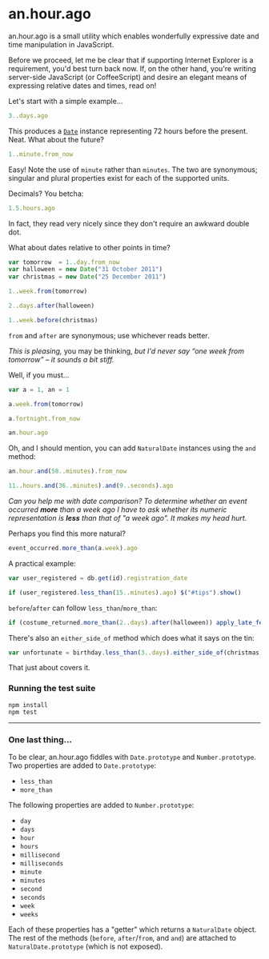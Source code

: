 # an.hour.ago

an.hour.ago is a small utility which enables wonderfully expressive date and
time manipulation in JavaScript.

Before we proceed, let me be clear that if supporting Internet Explorer is a
requirement, you'd best turn back now. If, on the other hand, you're writing
server-side JavaScript (or CoffeeScript) and desire an elegant means of
expressing relative dates and times, read on!

Let's start with a simple example...

```javascript
3..days.ago
```

This produces a [`Date`][1] instance representing 72 hours before the present.
Neat. What about the future?

```javascript
1..minute.from_now
```

Easy! Note the use of `minute` rather than `minutes`. The two are synonymous;
singular and plural properties exist for each of the supported units.

Decimals? You betcha:

```javascript
1.5.hours.ago
```

In fact, they read very nicely since they don't require an awkward double dot.

What about dates relative to other points in time?

```javascript
var tomorrow  = 1..day.from_now
var halloween = new Date("31 October 2011")
var christmas = new Date("25 December 2011")

1..week.from(tomorrow)

2..days.after(halloween)

1..week.before(christmas)
```

`from` and `after` are synonymous; use whichever reads better.

*This is pleasing,* you may be thinking, *but I'd never say “one week from
tomorrow” – it sounds a bit stiff.*

Well, if you must...

```javascript
var a = 1, an = 1

a.week.from(tomorrow)

a.fortnight.from_now

an.hour.ago
```

Oh, and I should mention, you can add `NaturalDate` instances using the `and`
method:

```javascript
an.hour.and(58..minutes).from_now

11..hours.and(36..minutes).and(9..seconds).ago
```

*Can you help me with date comparison? To determine whether an event occurred
**more** than a week ago I have to ask whether its numeric representation is
**less** than that of "a week ago". It makes my head hurt.*

Perhaps you find this more natural?

```javascript
event_occurred.more_than(a.week).ago
```

A practical example:

```javascript
var user_registered = db.get(id).registration_date

if (user_registered.less_than(15..minutes).ago) $("#tips").show()
```

`before`/`after` can follow `less_than`/`more_than`:

```javascript
if (costume_returned.more_than(2..days).after(halloween)) apply_late_fee()
```

There's also an `either_side_of` method which does what it says on the tin:

```javascript
var unfortunate = birthday.less_than(3..days).either_side_of(christmas)
```

That just about covers it.

### Running the test suite

    npm install
    npm test

- - - - - - - - - - - - - - - - - - - - - - - - - - - - - - - - - - - - - - -

### One last thing...

To be clear, an.hour.ago fiddles with `Date.prototype` and `Number.prototype`.
Two properties are added to `Date.prototype`:

  + `less_than`
  + `more_than`

The following properties are added to `Number.prototype`:

  + `day`
  + `days`
  + `hour`
  + `hours`
  + `millisecond`
  + `milliseconds`
  + `minute`
  + `minutes`
  + `second`
  + `seconds`
  + `week`
  + `weeks`

Each of these properties has a "getter" which returns a `NaturalDate` object.
The rest of the methods (`before`, `after`/`from`, and `and`) are attached to
`NaturalDate.prototype` (which is not exposed).


[1]: https://developer.mozilla.org/en/JavaScript/Reference/Global_Objects/Date

